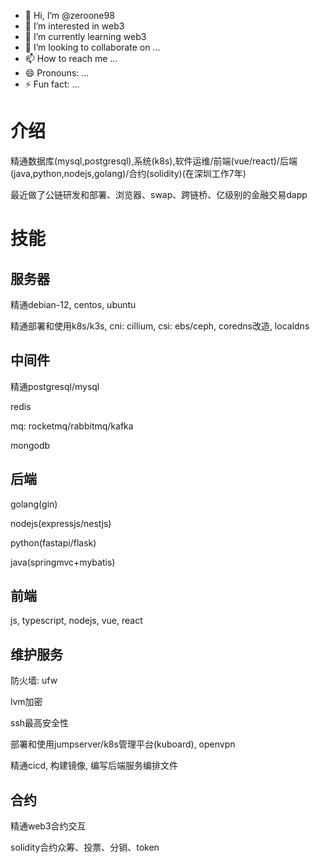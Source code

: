 - 👋 Hi, I’m @zeroone98
- 👀 I’m interested in web3
- 🌱 I’m currently learning web3
- 💞️ I’m looking to collaborate on ...
- 📫 How to reach me ...
- 😄 Pronouns: ...
- ⚡ Fun fact: ...

<!---
zeroone98/zeroone98 is a ✨ special ✨ repository because its `README.md` (this file) appears on your GitHub profile.
You can click the Preview link to take a look at your changes.
--->

# 介绍

精通数据库(mysql,postgresql),系统(k8s),软件运维/前端(vue/react)/后端(java,python,nodejs,golang)/合约(solidity)(在深圳工作7年)

最近做了公链研发和部署、浏览器、swap、跨链桥、亿级别的金融交易dapp

# 技能

## 服务器

精通debian-12, centos, ubuntu

精通部署和使用k8s/k3s, cni: cillium, csi: ebs/ceph, coredns改造, localdns

## 中间件

精通postgresql/mysql

redis

mq: rocketmq/rabbitmq/kafka

mongodb

## 后端

golang(gin)

nodejs(expressjs/nestjs)

python(fastapi/flask)

java(springmvc+mybatis)

## 前端

js, typescript, nodejs, vue, react

## 维护服务

防火墙: ufw

lvm加密

ssh最高安全性

部署和使用jumpserver/k8s管理平台(kuboard), openvpn

精通cicd, 构建镜像, 编写后端服务编排文件

## 合约

精通web3合约交互

solidity合约众筹、投票、分销、token
